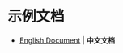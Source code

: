 # 示例文档

- [English Document](https://github.com/xavier-cai/vscode-leetcode-cpp-debug/blob/master/docs/examples.md) | **中文文档**
